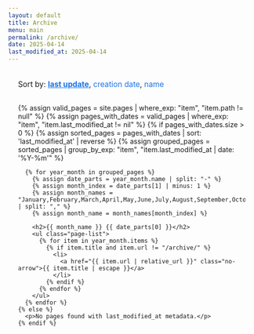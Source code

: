 ```yaml
---
layout: default
title: Archive
menu: main
permalink: /archive/
date: 2025-04-14
last_modified_at: 2025-04-14
---
```


<div class="archive-container">
  <div class="sort-options">
    <span>Sort by: </span>
    <a href="#" class="sort-option active" data-sort="last-update">last update</a>,
    <a href="#" class="sort-option" data-sort="creation-date">creation date</a>,
    <a href="#" class="sort-option" data-sort="name">name</a>
  </div>

  <!-- Last Update View (default) -->
  <div class="sort-view last-update-view" style="display: block;">
    {% assign valid_pages = site.pages | where_exp: "item", "item.path != null" %}
    {% assign pages_with_dates = valid_pages | where_exp: "item", "item.last_modified_at != nil" %}
    {% if pages_with_dates.size > 0 %}
      {% assign sorted_pages = pages_with_dates | sort: 'last_modified_at' | reverse %}
      {% assign grouped_pages = sorted_pages | group_by_exp: "item", "item.last_modified_at | date: '%Y-%m'" %}
      
      {% for year_month in grouped_pages %}
        {% assign date_parts = year_month.name | split: "-" %}
        {% assign month_index = date_parts[1] | minus: 1 %}
        {% assign month_names = "January,February,March,April,May,June,July,August,September,October,November,December" | split: "," %}
        {% assign month_name = month_names[month_index] %}
        
        <h2>{{ month_name }} {{ date_parts[0] }}</h2>
        <ul class="page-list">
          {% for item in year_month.items %}
            {% if item.title and item.url != "/archive/" %}
              <li>
                <a href="{{ item.url | relative_url }}" class="no-arrow">{{ item.title | escape }}</a>
              </li>
            {% endif %}
          {% endfor %}
        </ul>
      {% endfor %}
    {% else %}
      <p>No pages found with last_modified_at metadata.</p>
    {% endif %}
  </div>

  <!-- Creation Date View (hidden by default) -->
  <div class="sort-view creation-date-view" style="display: none;">
    {% assign valid_pages = site.pages | where_exp: "item", "item.path != null" %}
    {% assign pages_with_dates = valid_pages | where_exp: "item", "item.date != nil" %}
    {% if pages_with_dates.size > 0 %}
      {% assign sorted_pages = pages_with_dates | sort: 'date' | reverse %}
      {% assign grouped_pages = sorted_pages | group_by_exp: "item", "item.date | date: '%Y-%m'" %}
      
      {% for year_month in grouped_pages %}
        {% assign date_parts = year_month.name | split: "-" %}
        {% assign month_index = date_parts[1] | minus: 1 %}
        {% assign month_names = "January,February,March,April,May,June,July,August,September,October,November,December" | split: "," %}
        {% assign month_name = month_names[month_index] %}
        
        <h2>{{ month_name }} {{ date_parts[0] }}</h2>
        <ul class="page-list">
          {% for item in year_month.items %}
            {% if item.title and item.url != "/archive/" %}
              <li>
                <a href="{{ item.url | relative_url }}" class="no-arrow">{{ item.title | escape }}</a>
              </li>
            {% endif %}
          {% endfor %}
        </ul>
      {% endfor %}
    {% else %}
      <p>No pages found with date metadata.</p>
    {% endif %}
  </div>

  <!-- Name View (hidden by default) -->
  <div class="sort-view name-view" style="display: none;">
    {% assign valid_pages = site.pages | where_exp: "item", "item.title != nil" %}
    {% assign sorted_pages = valid_pages | sort: 'title' %}
    {% if sorted_pages.size > 0 %}
      {% assign first_chars = "" | split: "" %}
      {% for item in sorted_pages %}
        {% if item.title and item.url != "/archive/" %}
          {% assign first_char = item.title | slice: 0, 1 | upcase %}
          {% unless first_chars contains first_char %}
            {% assign first_chars = first_chars | push: first_char %}
          {% endunless %}
        {% endif %}
      {% endfor %}
      {% assign first_chars = first_chars | sort %}
      
      {% for letter in first_chars %}
        <h2>{{ letter }}</h2>
        <ul class="page-list">
          {% for item in sorted_pages %}
            {% if item.title and item.url != "/archive/" %}
              {% assign page_first_letter = item.title | slice: 0, 1 | upcase %}
              {% if page_first_letter == letter %}
                <li>
                  <a href="{{ item.url | relative_url }}" class="no-arrow">{{ item.title | escape }}</a>
                </li>
              {% endif %}
            {% endif %}
          {% endfor %}
        </ul>
      {% endfor %}
    {% else %}
      <p>No pages found.</p>
    {% endif %}
  </div>
</div>

<style>
  .archive-container {
    max-width: 800px;
    margin: 0 auto;
    padding: 20px;
  }
  
  .sort-options {
    margin-bottom: 30px;
    font-size: 1.1em;
  }
  
  .sort-option {
    text-decoration: none;
    cursor: pointer;
    color: #1a73e8;
  }
  
  .sort-option.active {
    font-weight: bold;
    text-decoration: underline;
  }
  
  h2 {
    margin-top: 30px;
    padding-bottom: 10px;
    border-bottom: 1px solid #eaeaea;
  }
  
  .page-list {
    list-style: none;
    padding-left: 0;
  }
  
  .page-list li {
    margin-bottom: 0px;
  }
  
  .page-date {
    color: #666;
    font-size: 0.9em;
    margin-right: 10px;
  }
</style>

<script>
  window.addEventListener('load', function() {
    const sortOptions = document.querySelectorAll('.sort-option');
    const sortViews = document.querySelectorAll('.sort-view');
    
    sortOptions.forEach(option => {
      option.addEventListener('click', function(e) {
        e.preventDefault();
        
        // Update active class
        sortOptions.forEach(opt => opt.classList.remove('active'));
        this.classList.add('active');
        
        // Show the appropriate view
        const sortType = this.getAttribute('data-sort');
        sortViews.forEach(view => {
          if (view.classList.contains(sortType + '-view')) {
            view.style.display = 'block';
          } else {
            view.style.display = 'none';
          }
        });
      });
    });
  });
</script>
